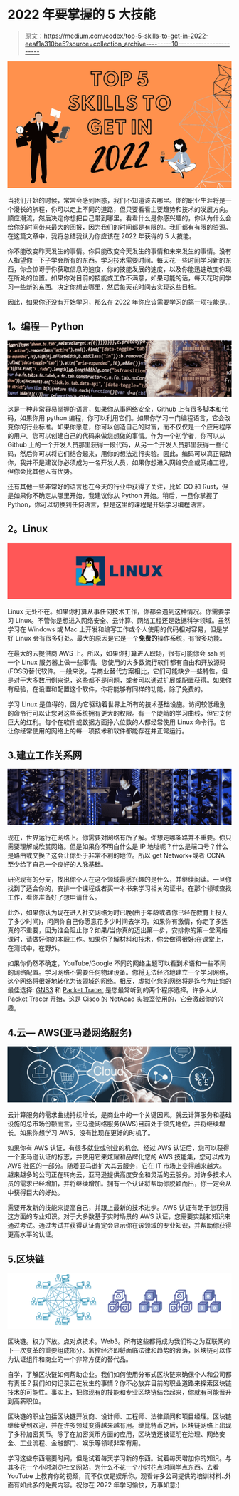 # 2022 年要掌握的 5 大技能

> 原文：<https://medium.com/codex/top-5-skills-to-get-in-2022-eeaf1a310be5?source=collection_archive---------10----------------------->

![](img/e1a4b8571649792aca4f477274ff6259.png)

当我们开始的时候，常常会感到困惑，我们不知道该去哪里。你的职业生涯将是一个漫长的旅程，你可以走上不同的道路，但只要看看主要趋势和技术的发展方向。顺应潮流，然后决定你想把自己带到哪里。看看什么是你感兴趣的，你认为什么会给你的时间带来最大的回报，因为我们的时间都是有限的。我们都有有限的资源。在这篇文章中，我将总结我认为你应该在 2022 年获得的 5 大技能。

你不能改变昨天发生的事情。你只能改变今天发生的事情和未来发生的事情。没有人指望你一下子学会所有的东西。学习技术需要时间。每天花一些时间学习新的东西，你会惊讶于你获取信息的速度，你的技能发展的速度，以及你能迅速改变你现在所处的位置。如果你对目前的技能或工作不满意，如果可能的话，每天花时间学习一些新的东西。决定你想去哪里，然后每天花时间去实现这些目标。

因此，如果你还没有开始学习，那么在 2022 年你应该需要学习的第一项技能是…

## **1。编程— Python**

![](img/525dd00fb4128ad9a54cea98b1044e30.png)

这是一种非常容易掌握的语言，如果你从事网络安全，Github 上有很多脚本和代码，如果你用 python 编程，你可以利用它们。如果你学习一门编程语言，它会改变你的行业标准。如果你愿意，你可以创造自己的财富，而不仅仅是一个应用程序的用户。您可以创建自己的代码来做您想做的事情。作为一个初学者，你可以从 Github 上的一个开发人员那里获得一段代码，从另一个开发人员那里获得一些代码，然后你可以将它们结合起来，用你的想法进行实验。因此，编码可以真正帮助你，我并不是建议你必须成为一名开发人员，如果你想进入网络安全或网络工程，但你会比其他人有优势。

还有其他一些非常好的语言也在今天的行业中获得了关注，比如 GO 和 Rust，但是如果你不确定从哪里开始，我建议你从 Python 开始。稍后，一旦你掌握了 Python，你可以切换到任何语言，但是这里的课程是开始学习编程语言。

## **2。Linux**

![](img/0e79fff2a1792a4296daa1aa9a715d1d.png)

Linux 无处不在。如果你打算从事任何技术工作，你都会遇到这种情况。你需要学习 Linux。不管你是想进入网络安全、云计算、网络工程还是数据科学领域。虽然学习在 Windows 或 Mac 上开发和编写工作或个人使用的代码相对容易，但是学好 Linux 会有很多好处。最大的原因是它是一个**免费的**操作系统，有很多功能。

在最大的云提供商 AWS 上。所以，如果你打算进入职场，很有可能你会 ssh 到一个 Linux 服务器上做一些事情。您使用的大多数流行软件都有自由和开放源码(FOSS)替代软件。一般来说，与商业替代方案相比，它们可能缺少一些特性，但是对于大多数用例来说，这些都不是问题，或者可以通过扩展或配置获得。如果你有经验，在设置和配置这个软件，你将能够有同样的功能，除了免费的。

学习 Linux 是值得的，因为它驱动着世界上所有的技术基础设施。访问较低级别的命令行可以让您对这些系统拥有更大的权限。有一个陡峭的学习曲线，但它支付巨大的红利。每个在软件或数据方面挣六位数的人都经常使用 Linux 命令行。它让你经常使用的网络上的每一项技术和软件都能存在并正常运行。

## 3.建立工作关系网

![](img/86703058578714a7c69c0339dc180014.png)

现在，世界运行在网络上。你需要对网络有所了解。你想走哪条路并不重要。你只需要理解或欣赏网络。但是如果你不明白什么是 IP 地址呢？什么是端口号？什么是路由或交换？这会让你处于非常不利的地位。所以 get Network+或者 CCNA 至少给了自己一个良好的人脉基础。

研究现有的分支，找出你个人在这个领域最感兴趣的是什么，并继续阅读。一旦你找到了适合你的，安排一个课程或者买一本书来学习相关的证书。在那个领域查找工作，看你准备好了想申请什么。

此外，如果你认为现在进入社交网络为时已晚(由于年龄或者你已经在教育上投入了多少时间)，问问你自己你愿意花多少时间去学习。如果你有激情，你走了多远真的不重要，因为谁会阻止你？如果/当你真的迈出第一步，安排你的第一堂网络课时，请做好你的本职工作。如果你了解材料和技术，你会做得很好:在课堂上，在测试中，在野外。

如果你仍然不确定，YouTube/Google 不同的网络主题可以看到术语和一些不同的网络配置。学习网络不需要任何物理设备。你将无法经济地建立一个学习网络，这个网络将很好地转化为该领域的网络。相反，虚拟化您的网络将是迄今为止您的最佳选择: [GNS3](http://www.gns3.net/) 和 [Packet Tracer](https://www.netacad.com/web/about-us/cisco-packet-tracer) 是您最常听到的两个程序选择。许多人从 Packet Tracer 开始，这是 Cisco 的 NetAcad 实验室使用的，它会激起你的兴趣。

## 4.云— AWS(亚马逊网络服务)

![](img/63f5b4a8404bec31edf63e8e58cfc22a.png)

云计算服务的需求曲线持续增长，是商业中的一个关键因素。就云计算服务和基础设施的总市场份额而言，亚马逊网络服务(AWS)目前处于领先地位，并将继续增长。如果你想学习 AWS，没有比现在更好的时机了。

如果你有 AWS 认证，有很多就业或创业的机会。经过 AWS 认证后，您可以获得一个亚马逊认证的标志，并使用它来炫耀和品牌化您的 AWS 技能集，您可以成为 AWS 社区的一部分。随着亚马逊扩大其云服务，它在 IT 市场上变得越来越大。越来越多的公司正在转向云，亚马逊提供高度安全和灵活的云服务。对许多技术人员的需求已经增加，并将继续增加。拥有一个认证将帮助你脱颖而出，你一定会从中获得巨大的好处。

需要开发新的技能来提高自己，并跟上最新的技术进步。AWS 认证有助于您获得这方面的专业知识。对于大多数基于实时场景的 AWS 认证，您需要实践和知识来通过考试。通过考试并获得认证肯定会显示你在该领域的专业知识，并帮助你获得更高水平的认证。

## 5.区块链

![](img/27416aa9fcae9fe03f82c1a52c94e9d7.png)

区块链。权力下放。点对点技术。Web3。所有这些都将成为我们称之为互联网的下一次变革的重要组成部分。监控经济即将面临法律和趋势的衰落，区块链可以作为认证组件和商业的一个非常方便的替代品。

自学，了解区块链如何帮助企业。我们如何使用分布式区块链来确保个人和公司都有责任？我们如何记录正在发生的事情？你不必放弃目前的职业道路来探索区块链技术的可能性。事实上，把你现有的技能和专业区块链结合起来，你就有可能晋升到高薪职位。

区块链的职业包括区块链开发商、设计师、工程师、法律顾问和项目经理。区块链继续受到欢迎，并在许多领域变得越来越有用。继比特币之后，区块链网络上出现了多种加密货币。除了在加密货币方面的应用，区块链还被证明在治理、网络安全、工业流程、金融部门、娱乐等领域非常有用。

学习这些东西需要时间，但是试着每天学习新的东西。试着每天增加你的知识。与其多花一个小时浏览社交网站，为什么不花一个小时花点时间学点东西。去看 YouTube 上教育你的视频，而不仅仅是娱乐你。观看许多公司提供的培训材料..外面有如此多的免费内容。祝你在 2022 年学习愉快，万事如意:)